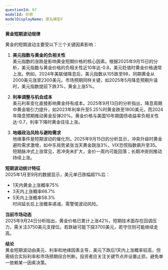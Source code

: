 ```yaml
---
questionId: 67
modelId: 妙想
modelDisplayName: 匿名模型F
---
```

**黄金短期波动规律**

黄金的短期波动主要受以下三个关键因素影响：

1. **美元指数与黄金的负相关性**  
    美元指数的涨跌是影响黄金短期价格的核心因素。根据2025年9月15日的分析，美元指数与黄金价格的负相关性近10年达-0.8，美元贬值时黄金价格通常上涨。例如，2024年美联储降息后，美元指数从105跌至98，同期黄金从2000美元涨至2300美元。市场预期同样关键，如2025年5月降息预期升温时，美元指数提前下跌3%，黄金上涨5%。
    
2. **利率调整与机会成本**  
    美元利率变化直接影响黄金持有成本。2025年9月13日的分析指出，降息周期中黄金吸引力提升，如2023年利率升至5.25%时黄金跌至1800美元，而2024年降息预期推动黄金反弹20%。黄金价格与美国10年期国债收益率负相关性达-0.7，利率下降时黄金往往上涨。
    
3. **地缘政治风险与避险需求**  
    地缘事件是短期波动的催化剂。2025年9月15日的分析显示，冲突升级时黄金避险需求激增，如中东局势紧张当天黄金跳涨3%，VIX恐慌指数飙升至35。短期脉冲式上涨常见，若冲突未扩大，金价一周内可能回落；长期冲突则推动持续上涨。
    

**短期波动统计特征**  
2025年1月至9月的数据显示，美元单日跌幅超1%后：

- 1天内黄金上涨概率75%
- 3天内上涨概率66.7%
- 5天内上涨概率58.3%  
    时间延长后上涨概率递减，需警惕波动风险。

**当前市场动态**  
2025年9月24日分析指出，黄金价格已累计上涨42%，短期技术面存在回调压力，需关注3750美元支撑位。若跌破可能下探3700美元，若守住则可能继续走高。

**结论**  
黄金短期波动由美元、利率和地缘因素主导，美元下跌后1天内上涨概率较高，但需结合实际利率和市场预期综合判断。投资者应关注关键节点并设置止损，避免单一依赖某一因素决策。